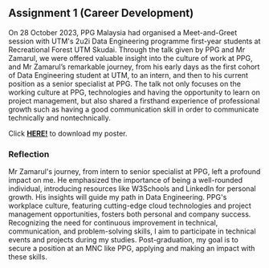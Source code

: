 ## Assignment 1 (Career Development)
On 28 October 2023, PPG Malaysia had organised a Meet-and-Greet session with UTM's 2u2i Data Engineering programme first-year students at Recreational Forest UTM Skudai. Through the talk given by PPG and Mr Zamarul, we were offered valuable insight into the culture of work at PPG, and Mr Zamarul’s remarkable journey, from his early days as the first cohort of Data Engineering student at UTM, to an intern, and then to his current position as a senior specialist at PPG. The talk not only focuses on the working culture at PPG, technologies and having the opportunity to learn on project management, but also shared a firsthand experience of professional growth such as having a good communication skill in order to communicate technically and nontechnically.

Click <a href="![Alt text](Career-Development.png)">**HERE!**</a> to download my poster. 

### Reflection
Mr Zamarul's journey, from intern to senior specialist at PPG, left a profound impact on me. He emphasized the importance of being a well-rounded individual, introducing resources like W3Schools and LinkedIn for personal growth. His insights will guide my path in Data Engineering. PPG's workplace culture, featuring cutting-edge cloud technologies and project management opportunities, fosters both personal and company success. Recognizing the need for continuous improvement in technical, communication, and problem-solving skills, I aim to participate in technical events and projects during my studies. Post-graduation, my goal is to secure a position at an MNC like PPG, applying and making an impact with these skills.